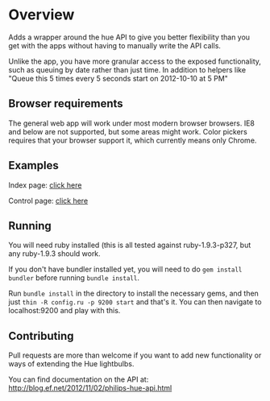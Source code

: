Overview
===
Adds a wrapper around the hue API to give you better flexibility than you get with the apps without having to manually write the API calls.

Unlike the app, you have more granular access to the exposed functionality, such as queuing by date rather than just time. In addition to helpers like "Queue this 5 times every 5 seconds start on 2012-10-10 at 5 PM"

Browser requirements
-
The general web app will work under most modern browser browsers. IE8 and below are not supported, but some areas might work. Color pickers requires that your browser support it, which currently means only Chrome.

Examples
-

Index page: [click here](https://github.com/zanker/hue-controller/blob/master/examples/index.png?raw=true)

Control page: [click here](https://github.com/zanker/hue-controller/blob/master/examples/control.png?raw=true)

Running
-
You will need ruby installed (this is all tested against ruby-1.9.3-p327, but any ruby-1.9.3 should work.

If you don't have bundler installed yet, you will need to do `gem install bundler` before running `bundle install`.

Run `bundle install` in the directory to install the necessary gems, and then just `thin -R config.ru -p 9200 start` and that's it. You can then navigate to localhost:9200 and play with this.

Contributing
-
Pull requests are more than welcome if you want to add new functionality or ways of extending the Hue lightbulbs.

You can find documentation on the API at: http://blog.ef.net/2012/11/02/philips-hue-api.html

